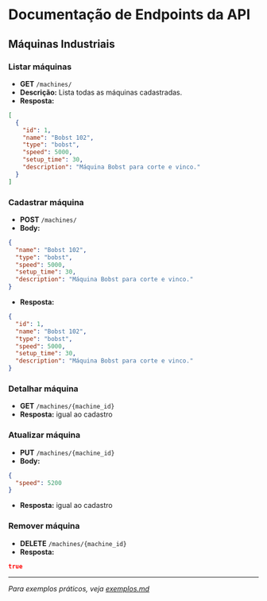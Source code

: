 # Documentação de Endpoints da API

## Máquinas Industriais

### Listar máquinas
- **GET** `/machines/`
- **Descrição:** Lista todas as máquinas cadastradas.
- **Resposta:**
```json
[
  {
    "id": 1,
    "name": "Bobst 102",
    "type": "bobst",
    "speed": 5000,
    "setup_time": 30,
    "description": "Máquina Bobst para corte e vinco."
  }
]
```

### Cadastrar máquina
- **POST** `/machines/`
- **Body:**
```json
{
  "name": "Bobst 102",
  "type": "bobst",
  "speed": 5000,
  "setup_time": 30,
  "description": "Máquina Bobst para corte e vinco."
}
```
- **Resposta:**
```json
{
  "id": 1,
  "name": "Bobst 102",
  "type": "bobst",
  "speed": 5000,
  "setup_time": 30,
  "description": "Máquina Bobst para corte e vinco."
}
```

### Detalhar máquina
- **GET** `/machines/{machine_id}`
- **Resposta:** igual ao cadastro

### Atualizar máquina
- **PUT** `/machines/{machine_id}`
- **Body:**
```json
{
  "speed": 5200
}
```
- **Resposta:** igual ao cadastro

### Remover máquina
- **DELETE** `/machines/{machine_id}`
- **Resposta:**
```json
true
```

---

*Para exemplos práticos, veja [exemplos.md](exemplos.md)* 